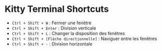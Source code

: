# Kitty Terminal Shortcuts

- `Ctrl + Shift + W` : Fermer une fenêtre
- `Ctrl + Shift + Enter` : Division verticale
- `Ctrl + Shift + L` : Changer la disposition des fenêtres
- `Ctrl + Shift + [Flèche directionnelle]` : Naviguer entre les fenêtres
- `Ctrl + Shift + -` : Division horizontale
